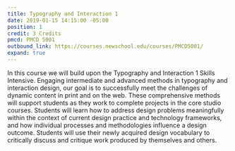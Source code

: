 ```yaml
---
title: Typography and Interaction 1
date: 2019-01-15 14:15:00 -05:00
position: 1
credit: 3 Credits
pmcd: PMCD 5001
outbound_link: https://courses.newschool.edu/courses/PMCD5001/
expand: true
---
```


In this course we will build upon the Typography and Interaction 1 Skills Intensive. Engaging intermediate and advanced methods in typography and interaction design, our goal is to successfully meet the challenges of dynamic content in print and on the web. These comprehensive methods will support students as they work to complete projects in the core studio courses. Students will learn how to address design problems meaningfully within the context of current design practice and technology frameworks, and how individual processes and methodologies influence a design outcome. Students will use their newly acquired design vocabulary to critically discuss and critique work produced by themselves and others.
